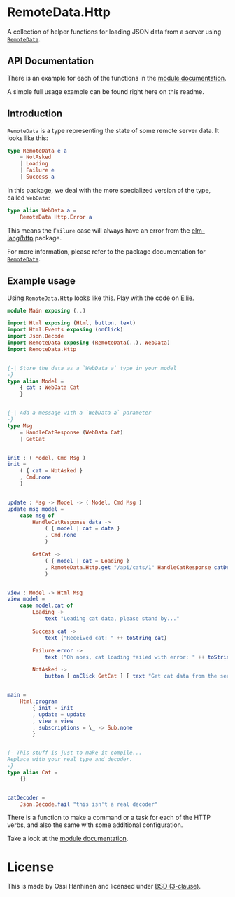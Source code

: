 # RemoteData.Http

A collection of helper functions for loading JSON data from a server using [`RemoteData`](http://package.elm-lang.org/packages/krisajenkins/remotedata/latest).


## API Documentation

There is an example for each of the functions in the [module documentation](http://package.elm-lang.org/packages/ohanhi/remotedata-http/latest/RemoteData-Http).

A simple full usage example can be found right here on this readme.


## Introduction

`RemoteData` is a type representing the state of some remote server data. It looks like this:

```elm
type RemoteData e a
    = NotAsked
    | Loading
    | Failure e
    | Success a
```

In this package, we deal with the more specialized version of the type, called `WebData`:

```elm
type alias WebData a =
    RemoteData Http.Error a
```

This means the `Failure` case will always have an error from the [elm-lang/http](http://package.elm-lang.org/packages/elm-lang/http/latest) package.

For more information, please refer to the package documentation for [`RemoteData`](http://package.elm-lang.org/packages/krisajenkins/remotedata/latest/RemoteData).


## Example usage

Using `RemoteData.Http` looks like this. Play with the code on [Ellie](https://embed.ellie-app.com/GgZxVXgpMda1/0).

```elm
module Main exposing (..)

import Html exposing (Html, button, text)
import Html.Events exposing (onClick)
import Json.Decode
import RemoteData exposing (RemoteData(..), WebData)
import RemoteData.Http


{-| Store the data as a `WebData a` type in your model
-}
type alias Model =
    { cat : WebData Cat
    }


{-| Add a message with a `WebData a` parameter
-}
type Msg
    = HandleCatResponse (WebData Cat)
    | GetCat


init : ( Model, Cmd Msg )
init =
    ( { cat = NotAsked }
    , Cmd.none
    )


update : Msg -> Model -> ( Model, Cmd Msg )
update msg model =
    case msg of
        HandleCatResponse data ->
            ( { model | cat = data }
            , Cmd.none
            )

        GetCat ->
            ( { model | cat = Loading }
            , RemoteData.Http.get "/api/cats/1" HandleCatResponse catDecoder
            )


view : Model -> Html Msg
view model =
    case model.cat of
        Loading ->
            text "Loading cat data, please stand by..."

        Success cat ->
            text ("Received cat: " ++ toString cat)

        Failure error ->
            text ("Oh noes, cat loading failed with error: " ++ toString error)

        NotAsked ->
            button [ onClick GetCat ] [ text "Get cat data from the server" ]


main =
    Html.program
        { init = init
        , update = update
        , view = view
        , subscriptions = \_ -> Sub.none
        }


{- This stuff is just to make it compile...
Replace with your real type and decoder.
-}
type alias Cat =
    {}


catDecoder =
    Json.Decode.fail "this isn't a real decoder"
```


There is a function to make a command or a task for each of the HTTP verbs, and also the same with some additional configuration.

Take a look at the [module documentation](http://package.elm-lang.org/packages/ohanhi/remotedata-http/latest/RemoteData-Http).

# License

This is made by Ossi Hanhinen and licensed under [BSD (3-clause)](LICENSE).
